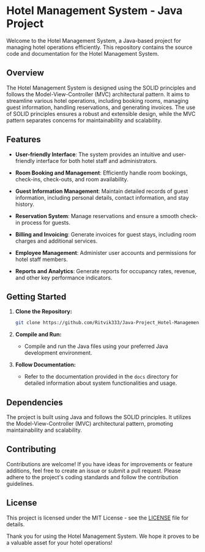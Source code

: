 # Hotel Management System - Java Project

Welcome to the Hotel Management System, a Java-based project for managing hotel operations efficiently. This repository contains the source code and documentation for the Hotel Management System.

## Overview

The Hotel Management System is designed using the SOLID principles and follows the Model-View-Controller (MVC) architectural pattern. It aims to streamline various hotel operations, including booking rooms, managing guest information, handling reservations, and generating invoices. The use of SOLID principles ensures a robust and extensible design, while the MVC pattern separates concerns for maintainability and scalability.

## Features

- **User-friendly Interface**: The system provides an intuitive and user-friendly interface for both hotel staff and administrators.

- **Room Booking and Management**: Efficiently handle room bookings, check-ins, check-outs, and room availability.

- **Guest Information Management**: Maintain detailed records of guest information, including personal details, contact information, and stay history.

- **Reservation System**: Manage reservations and ensure a smooth check-in process for guests.

- **Billing and Invoicing**: Generate invoices for guest stays, including room charges and additional services.

- **Employee Management**: Administer user accounts and permissions for hotel staff members.

- **Reports and Analytics**: Generate reports for occupancy rates, revenue, and other key performance indicators.

## Getting Started

1. **Clone the Repository:**
   ```bash
   git clone https://github.com/Ritvik333/Java-Project_Hotel-Management-System.git
   ```

2. **Compile and Run:**
   - Compile and run the Java files using your preferred Java development environment.

3. **Follow Documentation:**
   - Refer to the documentation provided in the `docs` directory for detailed information about system functionalities and usage.

## Dependencies

The project is built using Java and follows the SOLID principles. It utilizes the Model-View-Controller (MVC) architectural pattern, promoting maintainability and scalability.

## Contributing

Contributions are welcome! If you have ideas for improvements or feature additions, feel free to create an issue or submit a pull request. Please adhere to the project's coding standards and follow the contribution guidelines.

## License

This project is licensed under the MIT License - see the [LICENSE](LICENSE) file for details.

Thank you for using the Hotel Management System. We hope it proves to be a valuable asset for your hotel operations!
